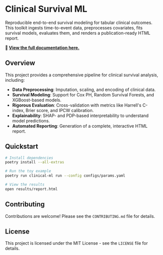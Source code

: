 # Clinical Survival ML

Reproducible end-to-end survival modeling for tabular clinical outcomes. This toolkit ingests time-to-event data, preprocesses covariates, fits survival models, evaluates them, and renders a publication-ready HTML report.

**📖 [View the full documentation here.](<placeholder_for_github_pages_url>)**

## Overview

This project provides a comprehensive pipeline for clinical survival analysis, including:

- **Data Preprocessing**: Imputation, scaling, and encoding of clinical data.
- **Survival Modeling**: Support for Cox PH, Random Survival Forests, and XGBoost-based models.
- **Rigorous Evaluation**: Cross-validation with metrics like Harrell's C-index, Brier score, and IPCW calibration.
- **Explainability**: SHAP- and PDP-based interpretability to understand model predictions.
- **Automated Reporting**: Generation of a complete, interactive HTML report.

## Quickstart

```bash
# Install dependencies
poetry install --all-extras

# Run the toy example
poetry run clinical-ml run --config configs/params.yaml

# View the results
open results/report.html
```

## Contributing

Contributions are welcome! Please see the `CONTRIBUTING.md` file for details.

## License

This project is licensed under the MIT License - see the `LICENSE` file for details.
